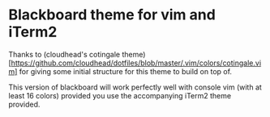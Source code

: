 # Blackboard theme for vim and iTerm2

Thanks to (cloudhead's cotingale theme)[https://github.com/cloudhead/dotfiles/blob/master/.vim/colors/cotingale.vim]
for giving some initial structure for this theme to build on top of.

This version of blackboard will work perfectly well with console vim (with at
least 16 colors) provided you use the accompanying iTerm2 theme provided.
